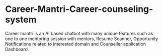 # Career-Mantri-Career-counseling-system
Career mantri is an AI based chatbot with many unique features such as one to one mentoring session with mentors, Resume Scanner, Opportunity Notifications related to interested domain and Counseller application Dashboard.
